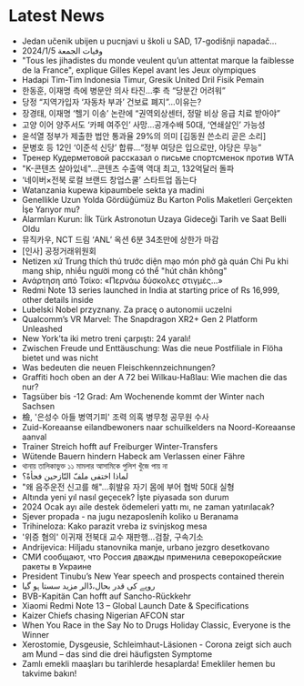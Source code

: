 # Latest News
-  Jedan učenik ubijen u pucnjavi u školi u SAD, 17-godišnji napadač...
-  وفيات الجمعة 2024/1/5
-  "Tous les jihadistes du monde veulent qu’un attentat marque la faiblesse de la France", explique Gilles Kepel avant les Jeux olympiques
-  Hadapi Tim-Tim Indonesia Timur, Gresik United Dril Fisik Pemain
-  한동훈, 이재명 측에 병문안 의사 타진…李 측 “당분간 어려워”
-  당정 “지역가입자 ‘자동차 부과’ 건보료 폐지”…이유는?
-  장경태, 이재명 ‘헬기 이송’ 논란에 “권역외상센터, 정말 비상 응급 치료 받아야”
-  고양 이어 양주서도 ‘카페 여주인’ 사망…공개수배 50대, ‘연쇄살인’ 가능성
-  윤석열 정부가 제출한 법안 통과율 29%의 의미 [김동원 쓴소리 곧은 소리]
-  문병호 등 12인 ‘이준석 신당’ 합류…“정부 여당은 입으로만, 야당은 무능”
-  Тренер Кудерметовой рассказал о письме спортсменок против WTA
-  "K-콘텐츠 살아있네"…콘텐츠 수출액 역대 최고, 132억달러 돌파
-  ‘네이버×전북 로컬 브랜드 창업스쿨’ 스타트업 돕는다
-  Watanzania kupewa kipaumbele sekta ya madini
-  Genellikle Uzun Yolda Gördüğümüz Bu Karton Polis Maketleri Gerçekten İşe Yarıyor mu?
-  Alarmları Kurun: İlk Türk Astronotun Uzaya Gideceği Tarih ve Saat Belli Oldu
-  뮤직카우, NCT 드림 ‘ANL’ 옥션 6분 34초만에 상한가 마감
-  [인사] 공정거래위원회
-  Netizen xứ Trung thích thú trước diện mạo món phở gà quán Chi Pu khi mang ship, nhiều người mong có thể "hút chân không"
-  Ανάρτηση από Τσίκο: «Περνάω δύσκολες στιγμές…»
-  Redmi Note 13 series launched in India at starting price of Rs 16,999, other details inside
-  Lubelski Nobel przyznany. Za pracę o autonomii uczelni
-  Qualcomm’s VR Marvel: The Snapdragon XR2+ Gen 2 Platform Unleashed
-  New York'ta iki metro treni çarpıştı: 24 yaralı!
-  Zwischen Freude und Enttäuschung: Was die neue Postfiliale in Flöha bietet und was nicht
-  Was bedeuten die neuen Fleischkennzeichnungen?
-  Graffiti hoch oben an der A 72 bei Wilkau-Haßlau: Wie machen die das nur?
-  Tagsüber bis -12 Grad: Am Wochenende kommt der Winter nach Sachsen
-  檢, '은성수 아들 병역기피' 조력 의혹 병무청 공무원 수사
-  Zuid-Koreaanse eilandbewoners naar schuilkelders na Noord-Koreaanse aanval
-  Trainer Streich hofft auf Freiburger Winter-Transfers
-  Wütende Bauern hindern Habeck am Verlassen einer Fähre
-  থানায় তালিকাভুক্ত ১১ মামলার আসামিকে পুলিশ খুঁজে পায় না
-  لماذا اختفى ملفّ النّازحين فجأةً؟
-  "왜 음주운전 신고를 해"…휘발유 자기 몸에 부어 협박 50대 실형
-  Altında yeni yıl nasıl geçecek? İşte piyasada son durum
-  2024 Ocak ayı aile destek ödemeleri yattı mı, ne zaman yatırılacak?
-  Sjever propada - na jugu nezaposlenih koliko u Beranama
-  Trihineloza: Kako parazit vreba iz svinjskog mesa
-  '위증 혐의' 이귀재 전북대 교수 재판행…검찰, 구속기소
-  Andrijevica: Hiljadu stanovnika manje, urbano jezgro desetkovano
-  СМИ сообщают, что Россия дважды применила северокорейские ракеты в Украине
-  President Tinubu’s New Year speech and prospects contained therein
-  روپے کی قدر بحال،ڈالر مزید سستا ہو گیا
-  BVB-Kapitän Can hofft auf Sancho-Rückkehr
-  Xiaomi Redmi Note 13 – Global Launch Date & Specifications
-  Kaizer Chiefs chasing Nigerian AFCON star
-  When You Race in the Say No to Drugs Holiday Classic, Everyone is the Winner
-  Xerostomie, Dysgeusie, Schleimhaut-Läsionen - Corona zeigt sich auch am Mund – das sind die drei häufigsten Symptome
-  Zamlı emekli maaşları bu tarihlerde hesaplarda! Emekliler hemen bu takvime bakın!
